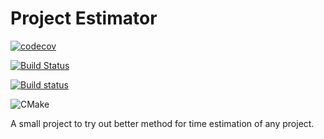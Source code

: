 # Project Estimator

[![codecov](https://codecov.io/gh/julienlopez/ProjectEstimator/branch/master/graph/badge.svg)](https://codecov.io/gh/julienlopez/ProjectEstimator)

[![Build Status](https://travis-ci.org/julienlopez/ProjectEstimator.svg?branch=master)](https://travis-ci.org/julienlopez/ProjectEstimator)

[![Build status](https://ci.appveyor.com/api/projects/status/ro4lbfoa7n0sy74c/branch/master?svg=true)](https://ci.appveyor.com/project/julienlopez/ProjectEstimator/branch/master)

![CMake](https://github.com/julienlopez/ProjectEstimator/workflows/CMake/badge.svg)

A small project to try out better method for time estimation of any project.
